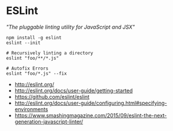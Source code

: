 # ESLint

_"The pluggable linting utility for JavaScript and JSX"_ 

```
npm install -g eslint
eslint --init

# Recursively linting a directory
eslint "foo/**/*.js"

# Autofix Errors
eslint "foo/*.js" --fix
```

* http://eslint.org/
* http://eslint.org/docs/user-guide/getting-started
* https://github.com/eslint/eslint
* http://eslint.org/docs/user-guide/configuring.html#specifying-environments
* https://www.smashingmagazine.com/2015/09/eslint-the-next-generation-javascript-linter/
